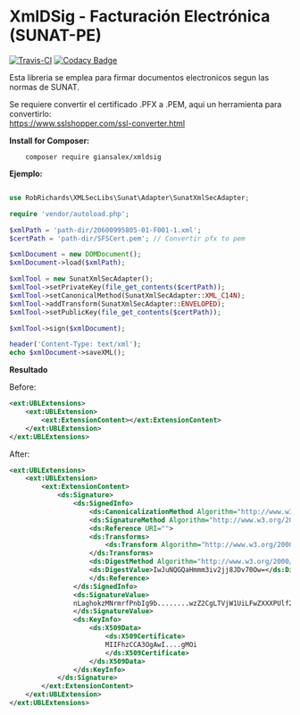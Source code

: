 # XmlDSig - Facturación Electrónica (SUNAT-PE)
[![Travis-CI](https://travis-ci.org/giansalex/xmldsig.svg?branch=master)](https://travis-ci.org/giansalex/xmldsig)
[![Codacy Badge](https://api.codacy.com/project/badge/Grade/bebcd8e55eac4e409525b2d7fb98f269)](https://www.codacy.com/app/giansalex/xmldsig?utm_source=github.com&amp;utm_medium=referral&amp;utm_content=giansalex/xmldsig&amp;utm_campaign=Badge_Grade)

Esta libreria se emplea para firmar documentos electronicos segun las normas de SUNAT.

Se requiere convertir el certificado .PFX a .PEM, aqui un herramienta para convertirlo:  
https://www.sslshopper.com/ssl-converter.html

**Install for Composer:**

        composer require giansalex/xmldsig
    
**Ejemplo:**
```php

use RobRichards\XMLSecLibs\Sunat\Adapter\SunatXmlSecAdapter;

require 'vendor/autoload.php';

$xmlPath = 'path-dir/20600995805-01-F001-1.xml';
$certPath = 'path-dir/SFSCert.pem'; // Convertir pfx to pem 

$xmlDocument = new DOMDocument();
$xmlDocument->load($xmlPath);

$xmlTool = new SunatXmlSecAdapter();
$xmlTool->setPrivateKey(file_get_contents($certPath));
$xmlTool->setCanonicalMethod(SunatXmlSecAdapter::XML_C14N);
$xmlTool->addTransform(SunatXmlSecAdapter::ENVELOPED);
$xmlTool->setPublicKey(file_get_contents($certPath));

$xmlTool->sign($xmlDocument);

header('Content-Type: text/xml');
echo $xmlDocument->saveXML();
```

**Resultado**  

Before:
```xml
<ext:UBLExtensions>
    <ext:UBLExtension>
        <ext:ExtensionContent></ext:ExtensionContent>
    </ext:UBLExtension>
</ext:UBLExtensions>
```

After:
```xml
<ext:UBLExtensions>
    <ext:UBLExtension>
        <ext:ExtensionContent>
            <ds:Signature>
                <ds:SignedInfo>
                    <ds:CanonicalizationMethod Algorithm="http://www.w3.org/TR/2001/REC-xml-c14n-20010315"/>
                    <ds:SignatureMethod Algorithm="http://www.w3.org/2000/09/xmldsig#rsa-sha1"/>
                    <ds:Reference URI="">
                    <ds:Transforms>
                        <ds:Transform Algorithm="http://www.w3.org/2000/09/xmldsig#enveloped-signature"/>
                    </ds:Transforms>
                    <ds:DigestMethod Algorithm="http://www.w3.org/2000/09/xmldsig#sha1"/>
                    <ds:DigestValue>IwJuNQGQaHmmm3iv2jj8JDv70Ow=</ds:DigestValue>
                    </ds:Reference>
                </ds:SignedInfo>
                <ds:SignatureValue>
                nLaghokzMNrmrfPnbIg9b........wzZ2CgLTVjW1UiLFwZXXXPUlf2o=
                </ds:SignatureValue>
                <ds:KeyInfo>
                    <ds:X509Data>
                        <ds:X509Certificate>
                        MIIFhzCCA3OgAwI....gMOi
                        </ds:X509Certificate>
                    </ds:X509Data>
                </ds:KeyInfo>
            </ds:Signature>
        </ext:ExtensionContent>
    </ext:UBLExtension>
</ext:UBLExtensions>
```
